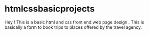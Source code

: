 # htmlcssbasicprojects
Hey ! This is a basic html and css front end web page design .
This is basically a form to book trips to places offered by the travel agency.
